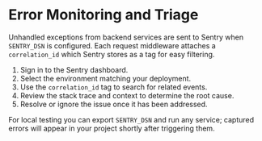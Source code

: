 # Error Monitoring and Triage

Unhandled exceptions from backend services are sent to Sentry when `SENTRY_DSN` is configured. Each request middleware attaches a `correlation_id` which Sentry stores as a tag for easy filtering.

1. Sign in to the Sentry dashboard.
2. Select the environment matching your deployment.
3. Use the `correlation_id` tag to search for related events.
4. Review the stack trace and context to determine the root cause.
5. Resolve or ignore the issue once it has been addressed.

For local testing you can export `SENTRY_DSN` and run any service; captured errors will appear in your project shortly after triggering them.

